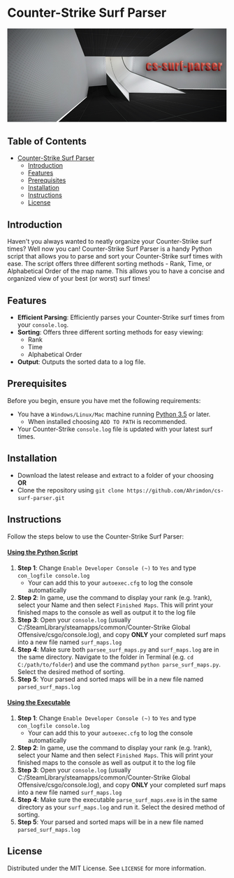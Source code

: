 # Counter-Strike Surf Parser

![image](assets/surf.png)

## Table of Contents

- [Counter-Strike Surf Parser](#counter-strike-surf-parser)
  - [Introduction](#introduction)
  - [Features](#features)
  - [Prerequisites](#prerequisites)
  - [Installation](#Installation)
  - [Instructions](#instructions)
  - [License](#license)

## Introduction
Haven't you always wanted to neatly organize your Counter-Strike surf times? Well now you can! Counter-Strike Surf Parser is a handy Python script that allows you to parse and sort your Counter-Strike surf times with ease. The script offers three different sorting methods - Rank, Time, or Alphabetical Order of the map name. This allows you to have a concise and organized view of your best (or worst) surf times!

## Features
- **Efficient Parsing**: Efficiently parses your Counter-Strike surf times from your `console.log`.
- **Sorting**: Offers three different sorting methods for easy viewing:
  - Rank
  - Time
  - Alphabetical Order
- **Output**: Outputs the sorted data to a log file.

## Prerequisites
Before you begin, ensure you have met the following requirements:
* You have a `Windows/Linux/Mac` machine running [Python 3.5](https://www.python.org/downloads/) or later.
  * When installed choosing `ADD TO PATH` is recommended.
* Your Counter-Strike `console.log` file is updated with your latest surf times.

## Installation
* Download the latest release and extract to a folder of your choosing
  <br>
  **OR**
  <br>
* Clone the repository using `git clone https://github.com/Ahrimdon/cs-surf-parser.git`

## Instructions
Follow the steps below to use the Counter-Strike Surf Parser:

#### <u>Using the Python Script</u>
1. **Step 1**: Change `Enable Developer Console (~)` to `Yes` and type `con_logfile console.log`
      * Your can add this to your `autoexec.cfg` to log the console automatically
2. **Step 2**: In game, use the command to display your rank (e.g. !rank), select your Name and then select `Finished Maps`. This will print your finished maps to the console as well as output it to the log file
3. **Step 3**: Open your `console.log` (usually C:/SteamLibrary/steamapps/common/Counter-Strike Global Offensive/csgo/console.log), and copy **ONLY** your completed surf maps into a new file named `surf_maps.log`
4. **Step 4**: Make sure both `parsee_surf_maps.py` and `surf_maps.log` are in the same directory. Navigate to the folder in Terminal (e.g. `cd C:/path/to/folder`) and use the command `python parse_surf_maps.py`. Select the desired method of sorting.
5. **Step 5**: Your parsed and sorted maps will be in a new file named `parsed_surf_maps.log`

#### <u>Using the Executable</u>
1. **Step 1**: Change `Enable Developer Console (~)` to `Yes` and type `con_logfile console.log`
      * Your can add this to your `autoexec.cfg` to log the console automatically
2. **Step 2**: In game, use the command to display your rank (e.g. !rank), select your Name and then select `Finished Maps`. This will print your finished maps to the console as well as output it to the log file
3. **Step 3**: Open your `console.log` (usually C:/SteamLibrary/steamapps/common/Counter-Strike Global Offensive/csgo/console.log), and copy **ONLY** your completed surf maps into a new file named `surf_maps.log`
4. **Step 4**: Make sure the executable `parse_surf_maps.exe` is in the same directory as your `surf_maps.log` and run it. Select the desired method of sorting.
5. **Step 5**: Your parsed and sorted maps will be in a new file named `parsed_surf_maps.log`

## License
Distributed under the MIT License. See `LICENSE` for more information.
